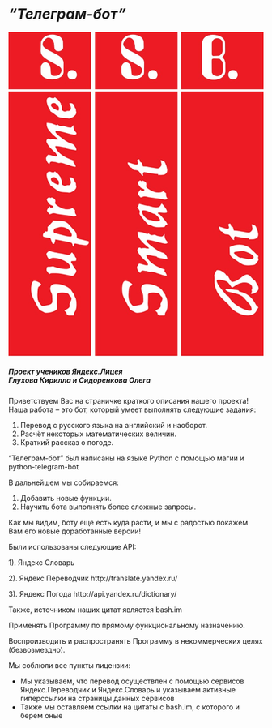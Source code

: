 # _“Телеграм-бот”_
![LOGO.jpg](https://github.com/GluKhovKirill/TelegramBot/raw/master/LOGO.jpg)
##### *Проект учеников Яндекс.Лицея* <br> *Глухова Кирилла* и *Сидоренкова Олега*
<p>Приветствуем Вас на страничке краткого описания нашего проекта! Наша работа – это бот, который умеет выполнять следующие задания:<br><ol>
  <li>Перевод с русского языка на английский и наоборот.</li>
  <li>Расчёт некоторых математических величин.</li>
  <li>Краткий рассказ о погоде.</li>
</ol></p>
<p>“Телеграм-бот” был написаны на языке Python с помощью магии и python-telegram-bot</p>
<p>В дальнейшем мы собираемся:<br>
<ol>
  <li>Добавить новые функции.</li>
  <li>Научить бота выполнять более сложные запросы.</li>
</ol>
<p>Как мы видим, боту ещё есть куда расти, и мы с радостью покажем Вам его новые доработанные версии!</p>
<p>Были использованы следующие API:</p>
<p>1). Яндекс Словарь</p>
<p>2). Яндекс Переводчик http://translate.yandex.ru/</p>
<p>3). Яндекс Погода  http://api.yandex.ru/dictionary/</p>
<p>Также, источником наших цитат является bash.im</p>
<p>Применять Программу по прямому функциональному назначению.</p>
<p>Воспроизводить и распространять Программу в некоммерческих целях (безвозмездно).</p>
<p>Мы соблюли все пункты лицензии:</p>
<ul>
  <li>Мы указываем, что перевод осуществлен с помощью сервисов Яндекс.Переводчик и Яндекс.Словарь и указываем активные гиперссылки на страницы данных сервисов</li>
  <li>Также мы оставляем ссылки на цитаты с bash.im, с которого и берем оные</li>
</ul>

